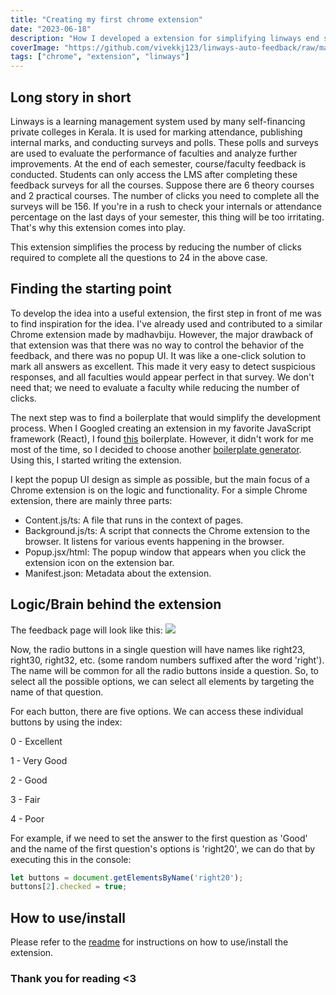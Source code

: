 ```yaml
---
title: "Creating my first chrome extension"
date: "2023-06-18"
description: "How I developed a extension for simplifying linways end semester survey"
coverImage: "https://github.com/vivekkj123/linways-auto-feedback/raw/main/src/assets/logo.png"
tags: ["chrome", "extension", "linways"]
---
```

## Long story in short

Linways is a learning management system used by many self-financing private colleges in Kerala. It is used for marking attendance, publishing internal marks, and conducting surveys and polls. These polls and surveys are used to evaluate the performance of faculties and analyze further improvements. At the end of each semester, course/faculty feedback is conducted. Students can only access the LMS after completing these feedback surveys for all the courses. Suppose there are 6 theory courses and 2 practical courses. The number of clicks you need to complete all the surveys will be 156. If you're in a rush to check your internals or attendance percentage on the last days of your semester, this thing will be too irritating. That's why this extension comes into play.

This extension simplifies the process by reducing the number of clicks required to complete all the questions to 24 in the above case.

## Finding the starting point

To develop the idea into a useful extension, the first step in front of me was to find inspiration for the idea. I've already used and contributed to a similar Chrome extension made by madhavbiju. However, the major drawback of that extension was that there was no way to control the behavior of the feedback, and there was no popup UI. It was like a one-click solution to mark all answers as excellent. This made it very easy to detect suspicious responses, and all faculties would appear perfect in that survey. We don't need that; we need to evaluate a faculty while reducing the number of clicks.

The next step was to find a boilerplate that would simplify the development process. When I Googled creating an extension in my favorite JavaScript framework (React), I found [this](https://github.com/lxieyang/chrome-extension-boilerplate-react) boilerplate. However, it didn't work for me most of the time, so I decided to choose another [boilerplate generator](https://github.com/guocaoyi/create-chrome-ext). Using this, I started writing the extension.

I kept the popup UI design as simple as possible, but the main focus of a Chrome extension is on the logic and functionality. For a simple Chrome extension, there are mainly three parts:

- Content.js/ts: A file that runs in the context of pages.
- Background.js/ts: A script that connects the Chrome extension to the browser. It listens for various events happening in the browser.
- Popup.jsx/html: The popup window that appears when you click the extension icon on the extension bar.
- Manifest.json: Metadata about the extension.

## Logic/Brain behind the extension

The feedback page will look like this:
![](/images/Posts/creating-my-first-chrome-extension/feedback-page.jpg)

Now, the radio buttons in a single question will have names like right23, right30, right32, etc. (some random numbers suffixed after the word 'right'). The name will be common for all the radio buttons inside a question. So, to select all the possible options, we can select all elements by targeting the name of that question.

For each button, there are five options. We can access these individual buttons by using the index:

0 - Excellent

1 - Very Good

2 - Good

3 - Fair

4 - Poor

For example, if we need to set the answer to the first question as 'Good' and the name of the first question's options is 'right20', we can do that by executing this in the console:

```javascript
let buttons = document.getElementsByName('right20');
buttons[2].checked = true;
```

## How to use/install

Please refer to the [readme](https://github.com/vivekkj123/linways-auto-feedback/tree/main#linways-auto-feedback) for instructions on how to use/install the extension.


### **Thank you for reading <3**